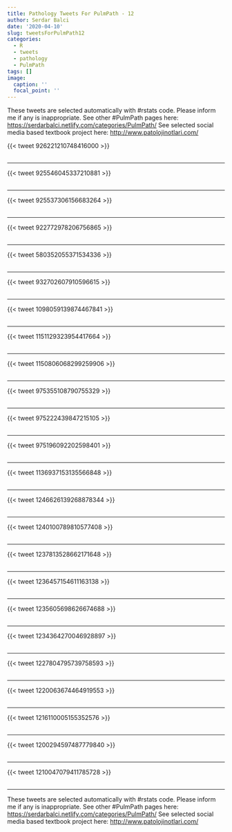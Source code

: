 ```yaml
---
title: Pathology Tweets For PulmPath - 12
author: Serdar Balci
date: '2020-04-10'
slug: tweetsForPulmPath12
categories:
  - R
  - tweets
  - pathology
  - PulmPath
tags: []
image:
  caption: ''
  focal_point: ''
---
```



These tweets are selected automatically with #rstats code. Please inform me if any is inappropriate.
See other #PulmPath pages here: https://serdarbalci.netlify.com/categories/PulmPath/ 
See selected social media based textbook project here: http://www.patolojinotlari.com/

{{< tweet 926221210748416000 >}}
<br>
<br>
<hr>
{{< tweet 925546045337210881 >}}
<br>
<br>
<hr>
{{< tweet 925537306156683264 >}}
<br>
<br>
<hr>
{{< tweet 922772978206756865 >}}
<br>
<br>
<hr>
{{< tweet 580352055371534336 >}}
<br>
<br>
<hr>
{{< tweet 932702607910596615 >}}
<br>
<br>
<hr>
{{< tweet 1098059139874467841 >}}
<br>
<br>
<hr>
{{< tweet 1151129323954417664 >}}
<br>
<br>
<hr>
{{< tweet 1150806068299259906 >}}
<br>
<br>
<hr>
{{< tweet 975355108790755329 >}}
<br>
<br>
<hr>
{{< tweet 975222439847215105 >}}
<br>
<br>
<hr>
{{< tweet 975196092202598401 >}}
<br>
<br>
<hr>
{{< tweet 1136937153135566848 >}}
<br>
<br>
<hr>
{{< tweet 1246626139268878344 >}}
<br>
<br>
<hr>
{{< tweet 1240100789810577408 >}}
<br>
<br>
<hr>
{{< tweet 1237813528662171648 >}}
<br>
<br>
<hr>
{{< tweet 1236457154611163138 >}}
<br>
<br>
<hr>
{{< tweet 1235605698626674688 >}}
<br>
<br>
<hr>
{{< tweet 1234364270046928897 >}}
<br>
<br>
<hr>
{{< tweet 1227804795739758593 >}}
<br>
<br>
<hr>
{{< tweet 1220063674464919553 >}}
<br>
<br>
<hr>
{{< tweet 1216110005155352576 >}}
<br>
<br>
<hr>
{{< tweet 1200294597487779840 >}}
<br>
<br>
<hr>
{{< tweet 1210047079411785728 >}}
<br>
<br>
<hr>


These tweets are selected automatically with #rstats code. Please inform me if any is inappropriate.
See other #PulmPath pages here: https://serdarbalci.netlify.com/categories/PulmPath/ 
See selected social media based textbook project here: http://www.patolojinotlari.com/
